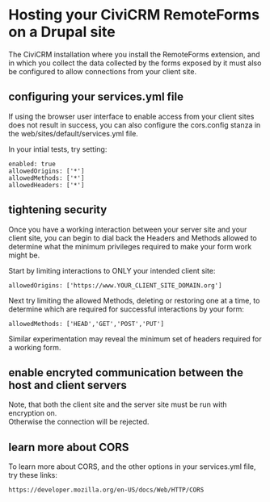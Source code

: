 
# Hosting your CiviCRM RemoteForms on a Drupal site

The CiviCRM installation where you install the RemoteForms extension, 
and in which you collect the data collected by the forms exposed by it 
must also be configured to allow connections from your client site.  

## configuring your services.yml file

If using the browser user interface to enable access from your 
client sites does not result in success, you can also configure 
the cors.config stanza in the web/sites/default/services.yml file.  

In your intial tests, try setting:

	enabled: true
	allowedOrigins: ['*']
	allowedMethods: ['*']
	allowedHeaders: ['*']

## tightening security

Once you have a working interaction between your server site and your client site, 
you can begin to dial back the Headers and Methods allowed to determine what the 
minimum privileges required to make your form work might be.  

Start by limiting interactions to ONLY your intended client site:

	allowedOrigins: ['https://www.YOUR_CLIENT_SITE_DOMAIN.org']

Next try limiting the allowed Methods, deleting or restoring one at a time, 
to determine which are required for successful interactions by your form:

	allowedMethods: ['HEAD','GET','POST','PUT']

Similar experimentation may reveal the minimum set of headers required 
for a working form.  

## enable encryted communication between the host and client servers

Note, that both the client site and the server site must be run with encryption on.  
Otherwise the connection will be rejected.  

## learn more about CORS

To learn more about CORS, and the other options in your services.yml file, 
try these links:

	https://developer.mozilla.org/en-US/docs/Web/HTTP/CORS 


